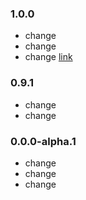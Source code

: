 ### 1.0.0

* change
* change
* change [link](http://example.com)

### 0.9.1

* change
* change

### 0.0.0-alpha.1

* change
* change
* change
